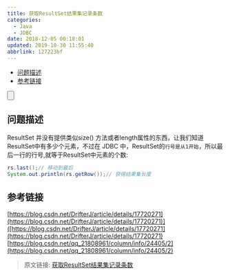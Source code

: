 ```yaml
---
title: 获取ResultSet结果集记录条数
categories: 
  - Java
  - JDBC
date: 2018-12-05 00:18:01
updated: 2019-10-30 11:55:40
abbrlink: 127223bf
---
```

- [问题描述](/blog/html/127223bf/#问题描述)
- [参考链接](/blog/html/127223bf/#参考链接)

<!--more-->
<script src="https://cdn.bootcss.com/jquery/3.4.0/jquery.slim.min.js"></script>
<script>$(document).ready(function () {$(".post-body > ul:nth-child(1)").hide();});</script>

<!--end-->
<input type="button" onclick="open_closeTOC()" id="showcloseButton">
<script>
    function open_closeTOC() {var id = document.querySelector(".post-body > ul"); if (id.style.display == "block") {id.style.display = "none";document.getElementById("showcloseButton").value= "展开目录";}else if (id.style.display == "none") {id.style.display = "block";document.getElementById("showcloseButton").value="折叠目录";}}(function () {document.querySelector(".post-body > ul").style.display = "none";document.getElementById("showcloseButton").value="展开目录";})();
</script>


<!--
ResultSet表示数据库结果集的数据表，通常通过执行查询数据库的语句生成。 
ResultSet 对象具有指向其当前数据行的`光标`。在最开始的时候，光标被置于第一行`之前`。next() 方法将光标移动到下一行；next()方法在 ResultSet 对象没有下一行时返回 false，所以可以在 while 循环中使用它来迭代结果集。 
-->
## 问题描述 ##
ResultSet 并没有提供类似size() 方法或者length属性的东西，让我们知道ResultSet中有多少个元素，不过在 JDBC 中，ResultSet的`行号是从1开始`，所以最后一行的行号,就等于ResultSet中元素的个数:
```java
rs.last();// 移动到最后
System.out.println(rs.getRow());// 获得结果集长度
```
## 参考链接 ##
[https://blog.csdn.net/DrifterJ/article/details/17720271](https://blog.csdn.net/DrifterJ/article/details/17720271)]([https://blog.csdn.net/DrifterJ/article/details/17720271](https://blog.csdn.net/DrifterJ/article/details/17720271)
[https://blog.csdn.net/qq_21808961/column/info/24405/2](https://blog.csdn.net/qq_21808961/column/info/24405/2)
>原文链接: [获取ResultSet结果集记录条数](https://lanlan2017.github.io/blog/127223bf/)